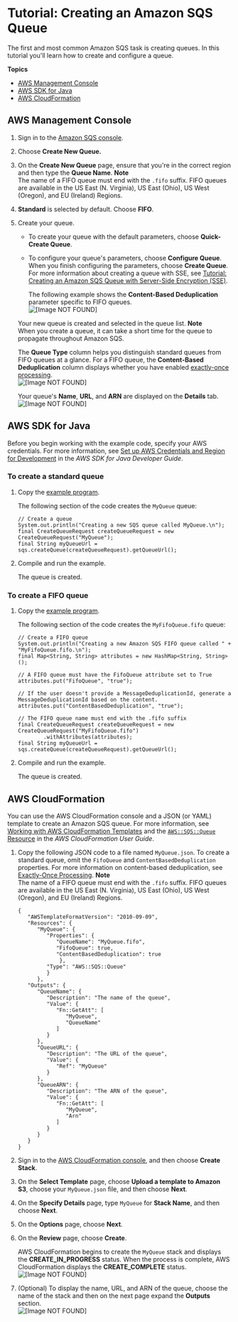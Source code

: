 # Tutorial: Creating an Amazon SQS Queue<a name="sqs-create-queue"></a>

The first and most common Amazon SQS task is creating queues\. In this tutorial you'll learn how to create and configure a queue\.

**Topics**
+ [AWS Management Console](#create-queue-console)
+ [AWS SDK for Java](#create-queue-java)
+ [AWS CloudFormation](#create-queue-cloudformation)

## AWS Management Console<a name="create-queue-console"></a>

1. Sign in to the [Amazon SQS console](https://console.aws.amazon.com/sqs/)\.

1. Choose **Create New Queue\.**

1. On the **Create New Queue** page, ensure that you're in the correct region and then type the **Queue Name**\.
**Note**  
The name of a FIFO queue must end with the `.fifo` suffix\. FIFO queues are available in the US East \(N\. Virginia\), US East \(Ohio\), US West \(Oregon\), and EU \(Ireland\) Regions\.

1. **Standard** is selected by default\. Choose **FIFO**\.

1. Create your queue\.
   + To create your queue with the default parameters, choose **Quick\-Create Queue**\.
   + To configure your queue's parameters, choose **Configure Queue**\. When you finish configuring the parameters, choose **Create Queue**\. For more information about creating a queue with SSE, see [Tutorial: Creating an Amazon SQS Queue with Server\-Side Encryption \(SSE\)](sqs-create-queue-sse.md)\.

     The following example shows the **Content\-Based Deduplication** parameter specific to FIFO queues\.  
![\[Image NOT FOUND\]](http://docs.aws.amazon.com/AWSSimpleQueueService/latest/SQSDeveloperGuide/images/sqs-tutorials-creating-queue-configure-parameters.png)

   Your new queue is created and selected in the queue list\.
**Note**  
When you create a queue, it can take a short time for the queue to propagate throughout Amazon SQS\.

   The **Queue Type** column helps you distinguish standard queues from FIFO queues at a glance\. For a FIFO queue, the **Content\-Based Deduplication** column displays whether you have enabled [exactly\-once processing](FIFO-queues.md#FIFO-queues-exactly-once-processing)\.  
![\[Image NOT FOUND\]](http://docs.aws.amazon.com/AWSSimpleQueueService/latest/SQSDeveloperGuide/images/sqs-tutorials-creating-queue-queue-type-content-based-deduplication-columns.png)

   Your queue's **Name**, **URL**, and **ARN** are displayed on the **Details** tab\.  
![\[Image NOT FOUND\]](http://docs.aws.amazon.com/AWSSimpleQueueService/latest/SQSDeveloperGuide/images/sqs-tutorials-creating-queue-details-url-arn.png)

## AWS SDK for Java<a name="create-queue-java"></a>

Before you begin working with the example code, specify your AWS credentials\. For more information, see [Set up AWS Credentials and Region for Development](http://docs.aws.amazon.com/sdk-for-java/v1/developer-guide/setup-credentials.html) in the *AWS SDK for Java Developer Guide*\.

### To create a standard queue<a name="create-queue-java-standard"></a>

1. Copy the [example program](standard-queues-getting-started-java.md)\.

   The following section of the code creates the `MyQueue` queue:

   ```
   // Create a queue
   System.out.println("Creating a new SQS queue called MyQueue.\n");
   final CreateQueueRequest createQueueRequest = new CreateQueueRequest("MyQueue");
   final String myQueueUrl = sqs.createQueue(createQueueRequest).getQueueUrl();
   ```

1. Compile and run the example\.

   The queue is created\.

### To create a FIFO queue<a name="create-queue-java-FIFO"></a>

1. Copy the [example program](FIFO-queues-getting-started-java.md)\.

   The following section of the code creates the `MyFifoQueue.fifo` queue:

   ```
   // Create a FIFO queue
   System.out.println("Creating a new Amazon SQS FIFO queue called " + "MyFifoQueue.fifo.\n");
   final Map<String, String> attributes = new HashMap<String, String>();
   
   // A FIFO queue must have the FifoQueue attribute set to True
   attributes.put("FifoQueue", "true");
   
   // If the user doesn't provide a MessageDeduplicationId, generate a MessageDeduplicationId based on the content.
   attributes.put("ContentBasedDeduplication", "true");
   
   // The FIFO queue name must end with the .fifo suffix
   final CreateQueueRequest createQueueRequest = new CreateQueueRequest("MyFifoQueue.fifo")
           .withAttributes(attributes);
   final String myQueueUrl = sqs.createQueue(createQueueRequest).getQueueUrl();
   ```

1. Compile and run the example\.

   The queue is created\.

## AWS CloudFormation<a name="create-queue-cloudformation"></a>

You can use the AWS CloudFormation console and a JSON \(or YAML\) template to create an Amazon SQS queue\. For more information, see [Working with AWS CloudFormation Templates](http://docs.aws.amazon.com/AWSCloudFormation/latest/UserGuide/template-guide.html) and the [`AWS::SQS::Queue` Resource](http://docs.aws.amazon.com/AWSCloudFormation/latest/UserGuide/aws-properties-sqs-queues.html) in the *AWS CloudFormation User Guide*\.

1. Copy the following JSON code to a file named `MyQueue.json`\. To create a standard queue, omit the `FifoQueue` and `ContentBasedDeduplication` properties\. For more information on content\-based deduplication, see [Exactly\-Once Processing](FIFO-queues.md#FIFO-queues-exactly-once-processing)\.
**Note**  
The name of a FIFO queue must end with the `.fifo` suffix\. FIFO queues are available in the US East \(N\. Virginia\), US East \(Ohio\), US West \(Oregon\), and EU \(Ireland\) Regions\.

   ```
   {
      "AWSTemplateFormatVersion": "2010-09-09",
      "Resources": {
         "MyQueue": {
            "Properties": {
               "QueueName": "MyQueue.fifo",
               "FifoQueue": true,
               "ContentBasedDeduplication": true
                },
            "Type": "AWS::SQS::Queue"
            }
         },
      "Outputs": {
         "QueueName": {
            "Description": "The name of the queue",
            "Value": {
               "Fn::GetAtt": [
                  "MyQueue",
                  "QueueName"
               ]
            }
         },
         "QueueURL": {
            "Description": "The URL of the queue",
            "Value": {
               "Ref": "MyQueue"
            }
         },
         "QueueARN": {
            "Description": "The ARN of the queue",
            "Value": {
               "Fn::GetAtt": [
                  "MyQueue",
                  "Arn"
               ]
            }
         }
      }
   }
   ```

1. Sign in to the [AWS CloudFormation console](https://console.aws.amazon.com/cloudformation), and then choose **Create Stack**\.

1. On the **Select Template** page, choose **Upload a template to Amazon S3**, choose your `MyQueue.json` file, and then choose **Next**\.

1. On the **Specify Details** page, type `MyQueue` for **Stack Name**, and then choose **Next**\.

1. On the **Options** page, choose **Next**\.

1. On the **Review** page, choose **Create**\.

   AWS CloudFormation begins to create the `MyQueue` stack and displays the **CREATE\_IN\_PROGRESS** status\. When the process is complete, AWS CloudFormation displays the **CREATE\_COMPLETE** status\.  
![\[Image NOT FOUND\]](http://docs.aws.amazon.com/AWSSimpleQueueService/latest/SQSDeveloperGuide/images/sqs-tutorials-creating-queue-cfn-create-complete.png)

1. \(Optional\) To display the name, URL, and ARN of the queue, choose the name of the stack and then on the next page expand the **Outputs** section\.  
![\[Image NOT FOUND\]](http://docs.aws.amazon.com/AWSSimpleQueueService/latest/SQSDeveloperGuide/images/sqs-tutorials-creating-queue-cfn-name-URL-ARN.png)